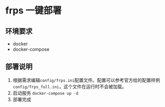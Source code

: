 # frps 一键部署
## 环境要求
- docker
- docker-compose

## 部署说明
1. 根据需求编辑`config/frps.ini`配置文件。配置可以参考官方给的配置样例`config/frps_full.ini`，这个文件在运行时不会被加载。
2. 启动服务
```docker-compose up -d```
3. 部署完成

